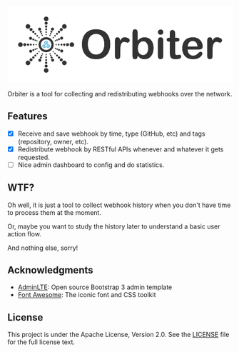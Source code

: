 ![](public/img/orbiter-brand.png)

Orbiter is a tool for collecting and redistributing webhooks over the network.

## Features

- [x] Receive and save webhook by time, type (GitHub, etc) and tags (repository, owner, etc).
- [x] Redistribute webhook by RESTful APIs whenever and whatever it gets requested.
- [ ] Nice admin dashboard to config and do statistics.

## WTF?

Oh well, it is just a tool to collect webhook history when you don't have time to process them at the moment.

Or, maybe you want to study the history later to understand a basic user action flow.

And nothing else, sorry!

## Acknowledgments

- [AdminLTE](https://almsaeedstudio.com/): Open source Bootstrap 3 admin template
- [Font Awesome](http://fontawesome.io/): The iconic font and CSS toolkit

## License

This project is under the Apache License, Version 2.0. See the [LICENSE](LICENSE) file for the full license text.
